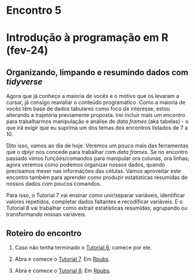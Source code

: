 Encontro 5
================

# Introdução à programação em R (fev-24)

## Organizando, limpando e resumindo dados com *tidyverse*

Agora que já conheço a maioria de vocês e o motivo que os levaram a
cursar, já consigo reavaliar o conteúdo programático. Como a maioria de
vocês têm base de dados tabulares como foco de interesse, estou
alterando a trajetória previamente proposta. Irei incluir mais um
encontro para trabalharmos manipulação e análise de *data frames* (aka
tabelas) - o que irá exigir que eu suprima um dos temas dos encontros
listados de 7 a 10.

Dito isso, vamos ao dia de hoje. Veremos um pouco mais das ferramentas que o *dplyr* nos concede para trabalhar com *data frames*. Se no encontro passado vimos funções/comandos para manipular ora colunas, ora linhas; agora veremos como podemos organizar nossos dados, quando precisamos mexer nas informações das células. Vamos aproveitar este encontro também para aprender como produzir estatísticas resumidas de nossos dados com poucos comandos.

Para isso, o Tutorial 7 vai ensinar como unir/separar variáveis, identificar valores repetidos, completar dados faltantes e recodificar variáveis. E o Tutorial 8 vai trabalhar como extrair estatísticas resumidas, agrupando ou transformando nossas variáveis.
  
## Roteiro do encontro
  
1.  Caso não tenha terminado o [Tutorial 6](../Tutoriais/Tutorial-6.md),
    comece por ele.
  
2.  Abra e comece o [Tutorial 7](../Tutoriais/Tutorial-7.md). Em
    [Rpubs](https://rpubs.com/vinrodr/tutorial_7_introR_pubs).
    
3.  Abra e comece o [Tutorial 8](../Tutoriais/Tutorial-8.md). Em
    [Rpubs](https://rpubs.com/vinrodr/tutorial_8_introR_pubs).

